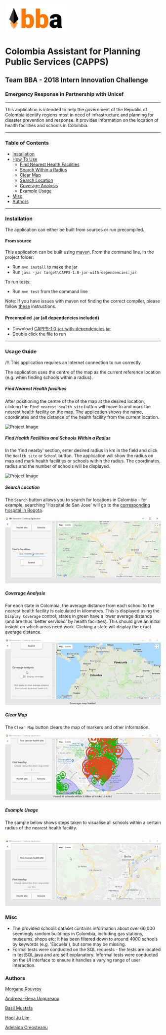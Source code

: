 
<img src="pictures/logo.png" alt="BBA" width="200px"/>


# Colombia Assistant for Planning Public Services (CAPPS)
## Team BBA - 2018 Intern Innovation Challenge
### Emergency Response in Partnership with Unicef

---

This application is intended to help the government of the Republic of Colombia identify
regions most in need of infrastructure and planning
for disaster prevention and response.
It provides information on the location of health facilities and schools in Colombia.

---

### Table of Contents

- [Installation](#installation)
- [How To Use](#usage-guide)
  - [Find Nearest Health Facilities](#find-nearest-health-facilities)
  - [Search Within a Radius](#find-health-facilities-and-schools-within-a-radius)
  - [Clear Map](#clear-map)
  - [Search Location](#search-location)
  - [Coverage Analysis](#coverage-analysis)
  - [Example Usage](#example-usage)
- [Misc](#misc)
- [Authors](#authors)
---

### Installation
The application can either be built from sources or run precompiled.

#### From source
This application can be built using [maven](https://maven.apache.org/download.cgi). From the command line, in the project folder:
* Run ```mvn install``` to make the jar 
* Run ```java -jar target\CAPPS-1.0-jar-with-dependencies.jar```

To run tests:
* Run ```mvn test``` from the command line

Note: If you have issues with maven not finding the correct compiler, please follow [these](http://roufid.com/no-compiler-is-provided-in-this-environment/) instructions.

#### Precompiled .jar (all dependencies included)

* Download [CAPPS-1.0-jar-with-dependencies.jar](target/CAPPS-1.0-jar-with-dependencies.jar)
* Double click the file to run

---

### Usage Guide

/!\ This application requires an Internet connection to run correctly.

The application uses the centre of the map as the current reference location (e.g. when finding schools within a radius).

##### Find Nearest Health facilities

After positioning the centre of the of the map at the desired location,
clicking the `Find nearest health site` button will move to and mark the nearest
health facility on the map. The application shows the name, coordinates and the distance
of the health facility from the current location.

![Project Image](pictures/find_nearest_hospital.gif)

##### Find Health Facilities and Schools Within a Radius
In the 'find nearby' section, enter desired radius in km in the field and click the `Health site` or `School` button.
The application will show the radius on map and mark health facilities or schools within the radius.
The coordinates, radius and the number of schools will be displayed.

![Project Image](pictures/find_schools_hospitals.gif)

##### Search Location

The `Search` button allows you to search for locations in Colombia - for example, searching 'Hospital de San Jose' will go to the [corresponding hospital in Bogota](http://www.hospitaldesanjose.org.co/).

![Project Image](pictures/search_location.gif)

##### Coverage Analysis

For each state in Colombia, the average distance from each school to the nearest health facility is calculated in kilometres.
This is displayed using the `Display Coverage` control; states in green have a lower average distance (and are thus 'better serviced' by health facilities). This should give an initial insight on which areas need work.
Clicking a state will display the exact average distance.

![Project Image](pictures/heatmap.gif)

##### Clear Map

The `Clear Map` button clears the map of markers and other information.

![Project Image](pictures/clear_map.gif)

##### Example Usage
The sample below shows steps taken to visualise all schools within a certain radius of the nearest health facility.

![Project Image](pictures/two_function.gif)
---

### Misc
* The provided schools dataset contains information about over 60,000 seemingly random buildings in Colombia, including gas stations, museums, shops etc; it has been filtered down to around 4000 schools by keywords (e.g. 'Escuela'), but some may be missing.
* Formal tests were conducted on the SQL requests - the tests are located in testSQL.java and are self explanatory. Informal tests were conducted on the UI interface to ensure it handles a varying range of user interaction.

### Authors
[Morgane Rouvroy](https://github.com/MorganeRouvroy)

[Andreea-Elena Ungureanu](https://github.com/andreea21ungureanu)

[Basil Mustafa](https://github.com/Basil-M)

[Hooi Ju Lim](https://github.com/LHJujuu)

[Adelaida Creosteanu](https://github.com/adelaidaCreosteanu)
